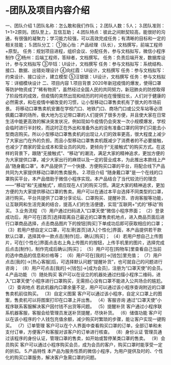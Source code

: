 # -团队及项目内容介绍
一、团队介绍
1.团队名称：怎么敢和我们作队；
2.团队人数：5人；
3.团队准则：1+1>2原则。团队至上，互信互助；
4.团队特点：彼此之间默契较高，能很好的沟通，有很强的凝聚力；学习能力较强，可以高效完成任务；有清晰的目标和一定的相关技能；
5.团队分工：
①张心怡：产品经理（队长），文档撰写，前端工程师+原型。
    任务：规划项目进程，组织会议、分配任务，参与文档拟写，微信小程序制作
②杨州：后端工程师，答辩者，文档撰写。
    任务：负责后端开发，数据库设计，参与文档拟写
③毕钰：UI设计，文档撰写
    任务：参与文档拟写：系统结构、接口、数据、出错处理设计
④向红霞：UI设计，文档撰写
    任务：参与文档拟写：约束设计、接口设计，建立模型
⑤汪银银：UI设计，文档撰写
    任务：参与文档拟写：详细模块设计
二、项目内容
1.项目背景
2020年新冠疫情的爆发，使得口罩等防护物资成了“稀有物资”，虽然经过全国人民的共同努力，新冠肺炎的防控取得了阶段性的成效，但疫情的突然出现和经历的时间也在慢慢拉长，人们对于健康的必然需求，和在疫情中被改变的习惯，让小型移动口罩售卖机有了很大的市场前景。
将移动口罩售卖机安置在学校门口、地铁门口、商场门口或公交车站等必须佩戴口罩的场所，极大地为忘记带口罩的人们提供了很多方便，并且使大家在日常生活中能更高效的解决突发状况，例如现如今疫情仍会突发一次小规模爆发，学校会临时进行半封校，而这时正在外出和准备外出的没有准备口罩的同学们只能去小型商店购买。所以小型移动口罩售卖机的出现让人们的效率更高，很大程度上减少了大家出门在外的负担。而且小型移动口罩售卖机既减少了消费者的不必要接触，也减少了商家的营业成本和营业员的风险，更倾向于“无接触式”的购买方式。在这样的背景下，跟随“无接触式”、“移动”的潮流，满足大家的精神追求，更加方便的为大家提供口罩，减少大家出行的麻烦以及一定的营业成本，为此推出本款线上产品“随身戴口罩”。本产品提供了一个快捷、方便购买口罩的平台，将配合线下产品共同为大家提供移动口罩的售卖服务。
2.项目介绍
“随身戴口罩”是一个在线的口罩购买平台，本产品借助于微信小程序实现。本产品结合了当代较流行的理念——“移动”和“无接触式”，顺应现在人们的购买习惯。满足大家的精神追求，更加方便的为大家提供移动口罩的售卖。用户可以在通过本平台选择不同类型的口罩，进行购买。平台共提供了口罩分享论坛、口罩购买、提醒补货、咨询客服等功能，让互联网和生活完美的结合，提高人们的生活便捷，实现“互联网+”式的“移动”购买。
3.业务流程
（1）用户通过扫码进入“口罩天使”微信小程序界面；
（2）登录成功后，用户可在[首页]选择距离自己最近的口罩售卖机地点，进入商品页面后进行口罩商品选择，点击商品图片下的按钮[购买]下单成功后即可获取相应的口罩；
（3）若用户想自定义口罩，可左滑[首页]进入[个性化]界面，本产品提供若干款默认口罩，选择其中一款点击[制作]后，确认[购买]；
（4）若用户想自己上传图片，可在[个性化]界面点击右上角上传图片的按钮，上传手机里的图片，选择完成后点击[制作]，制作完成后确认[购买]；
（5）用户可在[购物车]里查看自己当前的选中商品的信息和价格等；
（6）用户可在[我的]→[钱包]里充值；
（7）用户点击[我的]→[热心客服]后，可选择默认问题“提醒补货”，也可就自己的问题进行咨询；
（8）用户可点击[我的]→[钱包]→[成为会员]，注册为“口罩天使”的会员。
4.产品功能
（1）随处购买
客户可以在设立的机器处通过扫描小程序二维码，进入“口罩天使”小程序进行口罩购买，无需担心没有口罩不能进入公共场合的尴尬。
（2）查询地点
若此机器内口罩余量不足，用户可以通过该小程序查询附近的口罩售卖机前往购买。
（3）自定义图案
客户可以通过该小程序，自定义口罩上的图案，售卖机可以将图案打印在口罩上并出售。
（4）客服咨询
通过“口罩天使”小程序联系客服解决客户因付钱不出货等问题。
（5）提醒补货
客户通过小程序联系机器客服，客服会给管理员发送补货提醒，尽快补货。
（6）储值功能
客户可以在该小程序的个人钱包充值余额，减少购买时繁琐的步骤，能让客户实现一键购买。
（7）订单管理
客户可以在个人界面中查看购买口罩的订单，全部订单和未支付订单，方便客户和客服对该客户的订单进行核查。
（8）身份认证
管理员通过该程序的身份认证，管理口罩的售卖，如开始或暂停某类口罩的售卖。
（9）会员购买
客户可以通过小程序购买会员，成为会员的客户，购买口罩时能享受一定的折扣。
5.产品特性
本产品为服务性质的微信小程序，为用户提供及时的、个性化的购买口罩服务，解决客户急需口罩的问题。
